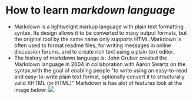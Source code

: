 # How to learn *markdown language* 
* Markdown is a lightweight markup language with plain text formatting syntax. Its design allows it to be converted to many output formats, but the original tool by the same name only supports HTML.Markdown is often used to format readme files, for writing messages in online discussion forums, and to create rich text using a plain text editor.
* The history of markdown language is: John Gruber created the Markdown language in 2004 in collaboration with Aaron Swartz on the syntax,with the goal of enabling people "to write using an easy-to-read and easy-to-write plain text format, optionally convert it to structurally valid XHTML (or HTML)"
Markdown is has alot of features look at the image below:
![](https://i.pinimg.com/originals/33/19/81/3319813c4fd34c1e5d8663ea3a632329.jpg)

